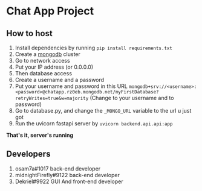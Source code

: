 # Chat App Project
## How to host
1. Install dependencies by running `pip install requirements.txt`
2. Create a [mongodb](https://mongodb.com) cluster
4. Go to network access
5. Put your IP address (or 0.0.0.0)
6. Then database access
7. Create a username and a password
8. Put your username and password in this URL ```mongodb+srv://<username>:<password>@chatapp.rz0eb.mongodb.net/myFirstDatabase?retryWrites=true&w=majority``` (Change <username> to your username and <password> to password)
9. Go to database.py, and change the `_MONGO_URL` variable to the url u just got
10. Run the uvicorn fastapi server by `uvicorn backend.api.api:app`
  
**That's it, server's running**
  
## Developers
1. osam7a#1017 back-end developer
2. midnightFirefly#9122 back-end developer
3. Dekriel#9922 GUI And front-end developer
